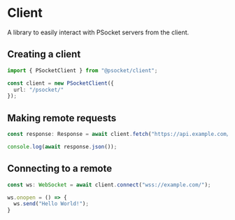 # Client

A library to easily interact with PSocket servers from the client.

## Creating a client

```ts
import { PSocketClient } from "@psocket/client";

const client = new PSocketClient({
  url: "/psocket/"
});
```

## Making remote requests

```ts
const response: Response = await client.fetch("https://api.example.com/");

console.log(await response.json());
```

## Connecting to a remote

```ts
const ws: WebSocket = await client.connect("wss://example.com/");

ws.onopen = () => {
  ws.send("Hello World!");
}
```
